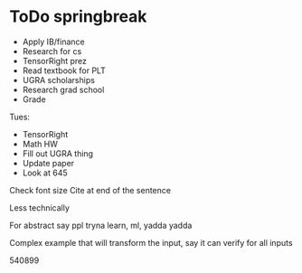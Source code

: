 # ToDo springbreak

- Apply IB/finance
- Research for cs
- TensorRight prez
- Read textbook for PLT
- UGRA scholarships
- Research grad school
- Grade 


Tues:
- TensorRight
- Math HW 
- Fill out UGRA thing
- Update paper
- Look at 645




Check font size
Cite at end of the sentence


Less technically


For abstract say ppl tryna learn, ml, yadda yadda



Complex example that will transform the input, say it can verify for all inputs


540899